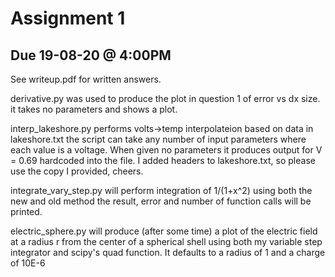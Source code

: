 # Assignment 1
## Due 19-08-20 @ 4:00PM

See writeup.pdf for written answers.

derivative.py was used to produce the plot in question 1 of error vs dx size.
it takes no parameters and shows a plot.

interp_lakeshore.py performs volts->temp interpolateion based on data in lakeshore.txt
the script can take any number of input parameters where each value is a voltage.
When given no parameters it produces output for V = 0.69 hardcoded into the file.
I added headers to lakeshore.txt, so please use the copy I provided, cheers.

integrate_vary_step.py will perform integration of 1/(1+x^2) using both the new and old method
the result, error and number of function calls will be printed.

electric_sphere.py will produce (after some time) a plot of the electric field
at a radius r from the center of a spherical shell using both my variable step integrator
and scipy's quad function. It defaults to a radius of 1 and a charge of 10E-6



